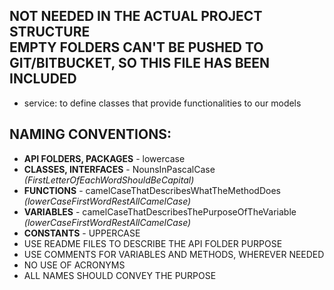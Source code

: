 ## NOT NEEDED IN THE ACTUAL PROJECT STRUCTURE <br />EMPTY FOLDERS CAN'T BE PUSHED TO GIT/BITBUCKET, SO THIS FILE HAS BEEN INCLUDED

+ service: to define classes that provide functionalities to our models

## NAMING CONVENTIONS:
+ **API FOLDERS, PACKAGES** - lowercase  
+ **CLASSES, INTERFACES** - NounsInPascalCase *(FirstLetterOfEachWordShouldBeCapital)*
+ **FUNCTIONS** - camelCaseThatDescribesWhatTheMethodDoes *(lowerCaseFirstWordRestAllCamelCase)*
+ **VARIABLES** - camelCaseThatDescribesThePurposeOfTheVariable *(lowerCaseFirstWordRestAllCamelCase)*
+ **CONSTANTS** - UPPERCASE
+ USE README FILES TO DESCRIBE THE API FOLDER PURPOSE
+ USE COMMENTS FOR VARIABLES AND METHODS, WHEREVER NEEDED
+ NO USE OF ACRONYMS
+ ALL NAMES SHOULD CONVEY THE PURPOSE